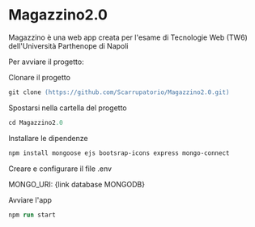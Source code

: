# Magazzino2.0

Magazzino è una web app creata per l'esame di Tecnologie Web (TW6) dell'Università Parthenope di Napoli

Per avviare il progetto:

Clonare il progetto

```ps
git clone (https://github.com/Scarrupatorio/Magazzino2.0.git)
```

Spostarsi nella cartella del progetto

```ps
cd Magazzino2.0
```

Installare le dipendenze

```ps
npm install mongoose ejs bootsrap-icons express mongo-connect
```

Creare e configurare il file .env

MONGO_URI: {link database MONGODB}

Avviare l'app

```ps
npm run start
```
